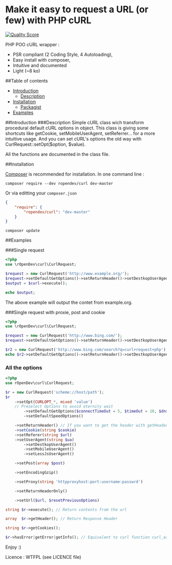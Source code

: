 # Make it easy to request a URL (or few) with PHP cURL

[![Quality Score](https://img.shields.io/scrutinizer/g/RobinDev/curlRequest.svg?style=flat-square)](https://scrutinizer-ci.com/g/RobinDev/curlRequest)

PHP POO cURL wrapper :
* PSR compliant (2 Coding Style, 4 Autoloading),
* Easy install with composer,
* Intuitive and documented
* Light (~8 ko)

##Table of contents
* [Introduction](#introduction)
    * [Description](#description)
* [Installation](#installation)
    * [Packagist](https://packagist.org/packages/ropendev/curl)
* [Examples](#examples)

##Introduction
###Description
Simple cURL class wich transform procedural default cURL options in object. This class is giving some shortcuts like getCookie, setMobileUserAgent, setReferrer... for a more intuitive usage. And you can set cURL's options the old way with CurlRequest::setOpt($option, $value).

All the functions are documented in the class file.

##Installation

[Composer](http://getcomposer.org) is recommended for installation.
In one command line :
```
composer require --dev ropendev/curl dev-master
```
Or via editting your `composer.json`
```json
{
    "require": {
        "ropendev/curl": "dev-master"
    }
}
```
```
composer update
```

##Examples

###Single request
```php
<?php
use \rOpenDev\curl\CurlRequest;

$request = new CurlRequest('http://www.example.org/');
$request->setDefaultGetOptions()->setReturnHeader()->setDestkopUserAgent()->setEncodingGzip();
$output = $curl->execute();

echo $output;
```
The above example will output the contet from example.org.

###Single request with proxie, post and cookie
```php
<?php
use \rOpenDev\curl\CurlRequest;

$request = new CurlRequest('http://www.bing.com/');
$request->setDefaultGetOptions()->setReturnHeader()->setDestkopUserAgent()->setEncodingGzip()->execute();

$r2 = new CurlRequest('http://www.bing.com/search?q=curl+request+php');
echo $r2->setDefaultGetOptions()->setReturnHeader()->setDestkopUserAgent()->setEncodingGzip()->setCookie($request->getCookie())->setProxy('domain:port:user:password')->execute();
```
### All the options
```php
<?php
use rOpenDev\curl\CurlRequest;

$r = new CurlRequest('scheme://host/path');
$r
    ->setOpt(CURLOPT_*, mixed 'value')
	// Preselect Options to avoid eternity wait
        ->setDefaultGetOptions($connectTimeOut = 5, $timeOut = 10, $dnsCacheTimeOut = 600, $followLocation = true, $maxRedirs = 5)
        ->setDefaultSpeedOptions()

    ->setReturnHeader() // If you want to get the header with getHeader()
    ->setCookie(string $cookie)
    ->setReferer(string $url)
    ->setUserAgent(string $ua)
        ->setDestkopUserAgent()
        ->setMobileUserAgent()
        ->setLessJsUserAgent()

    ->setPost(array $post)

    ->setEncodingGzip()

    ->setProxy(string 'httpproxyhost:port:username:passwrd')

    ->setReturnHeaderOnly()

    ->setUrl($url, $resetPreviousOptions)

string $r->execute(); // Return contents from the url

array  $r->getHeader(); // Return Response Header

string $r->getCookies();

$r->hasError|getError|getInfo(); // Equivalent to curl function curl_errno|curl_error|curl_getinfo();

```

Enjoy :)

Licence : WTFPL (see LICENCE file)
